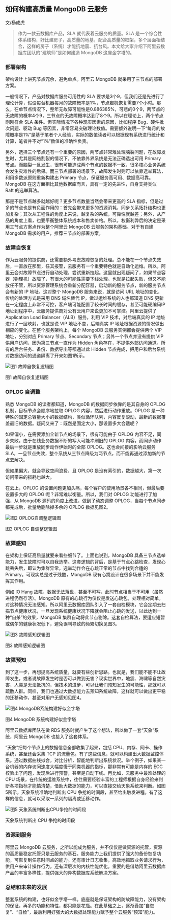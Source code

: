 ## 如何构建高质量 MongoDB 云服务

文/杨成虎

>作为一款云数据库产品，SLA 就代表着云服务的质量。SLA 是一个综合性体系结构，好比建房子，高质量的地基，配合高质量的框架，多个层面相结合，这样的房子（系统）才能抗地震、抗台风。本文给大家介绍下阿里云数据库团队的“建筑师”是如何建造 MongoDB 这座金字塔的。

### 部署架构

架构设计上讲究节点冗余，避免单点。阿里云 MongoDB 就采用了三节点的部署方案。

一般情况下，产品对数据库服务可用性的 SLA 要求是3个9，但我们还是先进行了理论计算，假设每台机器每月的故障概率是1%，节点宕机恢复需要7个小时。那么，在单节点情况下，整年无故障可能性是0.886385%，可悲的0个9，两节点的无故障的概率4个9，三节点的无故障概率达到了8个9。所以在理论上，两个节点刚刚符合 SLA 条件。但实际情况下各种现实因素的原因，比如程序 Bug、硬件批次问题、驱动 Bug 等因素，非常容易突破理论数值。需要额外说明一下“每月的故障概率是1%”是基于笔者个人经验，实际的数值读者可以根据现有系统进行统计和计算，笔者并不对“1%”数值的准确性负责。

另外，选择三个节点还有一个重要的原因，两节点非常难处理脑裂问题，在故障发生时，尤其是网络割裂的情况下，不依靠外界系统是无法正确选出可用 Primary 节点。而脑裂一旦发生，很有可能造成两个节点的数据不一致，很多核心业务系统会发生灾难性的后果。而三节点部署的场景下，故障发生时则可以依靠选举算法，利用多数派原则重新构建出 Primary 节点，保证服务高可用、数据高可靠。MongoDB 在这方面相比其他数据库而言，具有一定的先进性，自身支持类似 Raft 的选举算法。

那是不是节点越多就越好呢？更多节点数量当然会带来更高的 SLA 指标，但是过多的节点也是有负面作用的：首先会带来更多的资源消耗，同步关系拓扑结构也更加复杂；其次从工程性的角度上来说，越复杂的系统，可靠性就越差；另外，从产品的角度上看，也要平衡整体系统成本和售卖价格。所以，权衡利弊后的决定是采用三节点方案点作为整个阿里云 MongoDB 云服务的架构基础。对于有自建 MongoDB 需求的用户，推荐三节点的部署方案。

### 故障自恢复

作为云服务的提供商，还需要额外考虑故障恢复的处理。总不能在一个节点失效后，一直放在那里，任其报警，云服务有一个重要特色就是自动化运维。所以，阿里云会对故障节点进行自动处理，尝试重新拉起。这里就出现疑问了，如果节点容器（物理机）故障了，有很大的可能性需要下线处理。也就是拉起失败，但又不能放任不管，所以资源管理系统会重新分配容器，启动新的服务节点，新的服务节点会有新的 IP 地址。这对整个 MongoDB 服务来说，就是访问 URL 地址的变化，传统的处理方式是采用 DNS 域名替代 IP，做过运维系统的人也都知道 DNS 更新在一定程度上非常不可控，客户端可能配置了较长时间的缓存，甚至可能硬编码IP地址到程序中，云服务提供商对公有云用户来说更加不可掌控。阿里云提供了 Application Load Balancer（ALB）服务，利用 VIP 技术，对后端真实的 IP 地址进行了一层映射，也就是说 VIP 地址不变，后端真实 IP 地址根据资源的情况做出相应的变化。在整个服务架构上，每个 MongoDB 云服务实例都会提供两个 VIP 地址，分别对应 Primary 节点、Secondary 节点；另外一个节点并没有提供 VIP 供用户访问，因为第三节点一直作为 Hidden 角色存在，不提供外部访问通道。所有的后台任务、备份、数据导出等都通过此 Hidden 节点完成，把用户和后台系统对数据访问的通道隔离了开来如图1所示。

<img src="http://ipad-cms.csdn.net/cms/attachment/201611/581831867ea0c.png" alt="图1 故障自恢复逻辑图" title="图1 故障自恢复逻辑图" />

图1 故障自恢复逻辑图

### OPLOG 自调整

熟悉 MongoDB 的读者都知道，MongoDB 的数据同步依靠的是其自身的 OPLOG 机制，目标节点会顺序地拉取 OPLOG 内容，然后进行动作重放。OPLOG 是一种特殊的固定总容量大小的数据结构，类似循环队列，内容反复滚动，最新的数据覆盖最旧的数据。疑问又来了：既然是固定大小，那设置多大合适呢？

如果偏小，在需要添加全新节点的场景下，很有可能由于 OPLOG 内容不足，同步失败。由于在线业务数据不断的写入可能冲刷旧的 OPLOG 内容，而同步动作最后一步就是重放同步动作伊始时的全部 OPLOG。这也会间接的影响云服务 SLA，一旦节点失效，整个系统从三节点降级为两节点，而不能再通过添加新的节点去解决。

但如果偏大，就会导致空间浪费，且 OPLOG 是没有索引的，数据越大，第一次访问带来的损耗也越大。

在云上，OPLOG 的设置问题更加头痛，每个客户的使用场景各不相同，但最后要设置多大的 OPLOG 呢？非常难以衡量。所以，我们对 OPLOG 功能进行了加强，从 MongoDB 源码的角度上改进，做到了动态调整 OPLOG，当每个节点同步都完成后，批量地删除掉多余的 OPLOG 数据见图2。

<img src="http://ipad-cms.csdn.net/cms/attachment/201611/58183190522e2.png" alt="图2 OPLOG自调整逻辑图" title="图2 OPLOG自调整逻辑图" />

图2 OPLOG 自调整逻辑图

### 故障感知

在架构上保证高质量就要来看些细节了。上面也说到，MongoDB 具备三节点选举能力，发生故障时可以自我选举。这套逻辑的背后，是基于节点心跳检查，发现心跳丢失后，即认为集群异常，选举动作会在心跳正常的节点中找到合适的 Primary。可现实总是过于残酷，MongoDB 现有心跳设计在很多场景下并不能发挥其作用。

例如 IO Hang 故障，数据无法落盘，甚至不可写，此时节点相当于不可用（虽然进程仍然存活）。MongoDB 原有的心跳行为仅仅是发送心跳包，处理相对简单，对这种情况无法感知。所以阿里云数据库团队引入了一套自检模块，它会定期去扫描节点健康状况，一旦发现系统健康状况下降就会阻止心跳的发送，以此达到一种“自杀”的效果，MongoDB 集群自动将此节点剔除。这套自检算法，要适应短暂或偶尔的健康状况低下，避免误判导致的频繁切换见图3。

<img src="http://ipad-cms.csdn.net/cms/attachment/201611/581831a1ca71b.png" alt="图3 故障感知逻辑图" title="图3 故障感知逻辑图" />

图3 故障感知逻辑图

### 故障预知

到了这一步，再想提高系统质量，就要有些创新思路。也就是，我们能不能不让故障发生，或者说故障发生时是否可以做到无害？现实世界中，地震、海啸等自然灾害，人类是无法抵抗的，但技术的进步，可以让我们预知发生的可能性，那就可以疏散人群。同样，我们也通过大数据能力去预知系统故障，这样就可以做出更平稳的迁移动作，甚至对用户无感知见图4。

<img src="http://ipad-cms.csdn.net/cms/attachment/201611/581831bd13b37.png" alt="图4 MongoDB系统构建好似金字塔" title="图4 MongoDB系统构建好似金字塔" />

图4 MongoDB 系统构建好似金字塔

阿里云数据库团队在做 RDS 服务时就产生了这个想法，所以做了一套“天象”系统，阿里云 MongoDB 也接入了这套体系。

“天象”把每个节点上的数据信息全部收集了起来，包括 CPU、内存、网卡、操作系统，甚至还会采集 TCP 的流量包。有了这些信息，就可以构建出大数据监控体系。通过数据曲线拟合，对比分析，智能地判断出系统状况。举个例子，如果某一台机器的内存访问速度大幅度慢于同类机器的指标，那非常有可能是内存的 ECC 校验出了问题，发现后进行预警，甚至是自动下线。再比如，云服务中最难处理的 CPU 场景，在传统的运维系统中，往往需要经验丰富的工程师根据自身经验来判断各项指标才能搞清楚，借助大数据的能力，可以直接交给天象系统来判断。如图5所示，天象系统准确地判断出 CPU 争抢的时间段，甚至给出触发进程。有了这样的信息，就可以采取一系列的隔离或迁移动作。

<img src="http://ipad-cms.csdn.net/cms/attachment/201611/581831ea85422.jpg" alt="图5 天象系统判断出CPU争抢的时间段" title="图5 天象系统判断出CPU争抢的时间段" />

天象系统判断出 CPU 争抢的时间段

### 资源到服务

阿里云 MongoDB 云服务，之所以能成为服务，并不仅仅是做资源的托管，资源的高质量稳定托管只是云服务的基石。服务能力上我们提供了强大的备份恢复功能，可恢复到任意时间点的能力。还有审计日志收集，高效地抓取业务请求行为，供用户来审计操作行为，还有深层次的内核性能优化。重要的是借助阿里云数据库产品的丰富多样性，提供强大的异构数据库系统解决方案。

### 总结和未来的发展

整套系统的构建，也好似金字塔一样。底座就是保证架构的防故障能力，没有架构的保证，再多的功能和特性，都只能是花瓶。在此基础之上，逐渐叠加“自恢复”、“自检”，最后利用好强大的大数据处理能力赋予整个云服务“预知”能力。